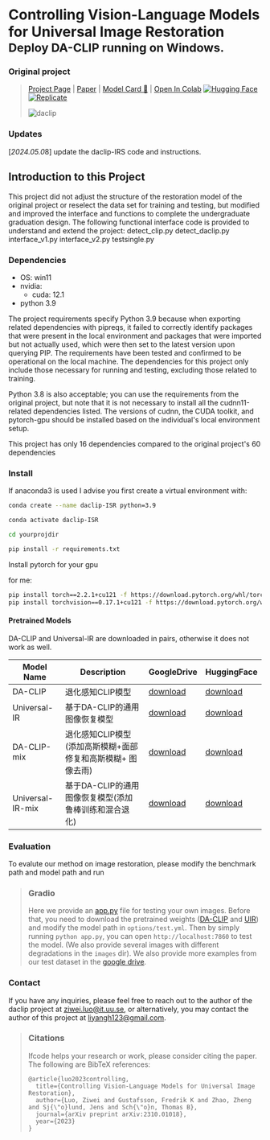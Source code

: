 # Controlling Vision-Language Models for Universal Image Restoration <br><sub>Deploy DA-CLIP running on Windows. </sub>

### Original project

> [Project Page](https://algolzw.github.io/daclip-uir) | [Paper](https://arxiv.org/abs/2310.01018) | [Model Card 🤗](https://huggingface.co/weblzw/daclip-uir-ViT-B-32-irsde) | [Open In Colab](https://colab.research.google.com/github/camenduru/daclip-uir-colab/blob/main/daclip_uir_gradio_colab.ipynb)
> [![Hugging Face](https://img.shields.io/badge/Demo-%F0%9F%A4%97%20Hugging%20Face-blue)](https://huggingface.co/spaces/fffiloni/DA-CLIP) 
> [![Replicate](https://replicate.com/cjwbw/daclip-uir/badge)](https://replicate.com/cjwbw/daclip-uir) 
>
> ![daclip](C:/Users/86136/Desktop/daclip-uir-main/figs/teaser.jpg)
>

### Updates

[*2024.05.0*8]  update the daclip-IRS code and instructions.

## Introduction to this Project

This project did not adjust the structure of the restoration model of the original project or reselect the data set for training and testing, but modified and improved the interface and functions to complete the undergraduate graduation design.
The following functional interface code is provided to understand and extend the project:
detect_clip.py
detect_daclip.py
interface_v1.py
interface_v2.py
testsingle.py

### Dependencies

* OS: win11
* nvidia:
  - cuda: 12.1
* python 3.9

The project requirements specify Python 3.9 because when exporting related dependencies with pipreqs, it failed to correctly identify packages that were present in the local environment and packages that were imported but not actually used, which were then set to the latest version upon querying PIP. The requirements have been tested and confirmed to be operational on the local machine. The dependencies for this project only include those necessary for running and testing, excluding those related to training. 

Python 3.8 is also acceptable; you can use the requirements from the original project, but note that it is not necessary to install all the cudnn11-related dependencies listed. The versions of cudnn, the CUDA toolkit, and pytorch-gpu should be installed based on the individual's local environment setup.

This project has only 16 dependencies compared to the original project's 60 dependencies

### Install

If anaconda3 is used I advise you first create a virtual environment with:

```bash
conda create --name daclip-ISR python=3.9 

conda activate daclip-ISR 

cd yourprojdir

pip install -r requirements.txt
```

Install pytorch for your gpu

for me:

```bash
pip install torch==2.2.1+cu121 -f https://download.pytorch.org/whl/torch_stable.html
pip install torchvision==0.17.1+cu121 -f https://download.pytorch.org/whl/torch_stable.html
```

#### Pretrained Models

DA-CLIP and Universal-IR are downloaded in pairs, otherwise it does not work as well.

| Model Name       | Description                                                 | GoogleDrive                                                  | HuggingFace                                                  |
| ---------------- | ----------------------------------------------------------- | ------------------------------------------------------------ | ------------------------------------------------------------ |
| DA-CLIP          | 退化感知CLIP模型                                            | [download](https://drive.google.com/file/d/1A6u4CaVrcpcZckGUNzEXqMF8x_JXsZdX/view?usp=sharing) | [download](https://huggingface.co/weblzw/daclip-uir-ViT-B-32-irsde/blob/main/daclip_ViT-B-32.pt) |
| Universal-IR     | 基于DA-CLIP的通用图像恢复模型                               | [download](https://drive.google.com/file/d/1eXsyrmAbWOvhIY4Wbt5v4IxaggA5aZMG/view?usp=sharing) | [download](https://huggingface.co/weblzw/daclip-uir-ViT-B-32-irsde/blob/main/universal-ir.pth) |
| DA-CLIP-mix      | 退化感知CLIP模型(添加高斯模糊+面部修复和高斯模糊+ 图像去雨) | [download](https://drive.google.com/file/d/12KZK9Apx74pU23OGG9YSybd6gzN_PuGU/view?usp=sharing) | [download](https://huggingface.co/weblzw/daclip-uir-ViT-B-32-irsde/blob/main/daclip_ViT-B-32_mix.pt) |
| Universal-IR-mix | 基于DA-CLIP的通用图像恢复模型(添加鲁棒训练和混合退化)       | [download](https://drive.google.com/file/d/1HRgsEUCw4_m6CC_XYpJGHNjuIMd1jAcm/view?usp=sharing) | [download](https://huggingface.co/weblzw/daclip-uir-ViT-B-32-irsde/blob/main/universal-ir-mix.pth) |

### Evaluation

To evalute our method on image restoration, please modify the benchmark path and model path and run



> ### Gradio
>
> Here we provide an [app.py](https://github.com/Algolzw/daclip-uir/tree/main/universal-image-restoration/config/daclip-sde/app.py) file for testing your own images. Before that, you need to download the pretrained weights ([DA-CLIP](https://drive.google.com/file/d/1A6u4CaVrcpcZckGUNzEXqMF8x_JXsZdX/view?usp=sharing) and [UIR](https://drive.google.com/file/d/1eXsyrmAbWOvhIY4Wbt5v4IxaggA5aZMG/view?usp=sharing)) and modify the model path in `options/test.yml`. Then by simply running `python app.py`, you can open `http://localhost:7860` to test the model. (We also provide several images with different degradations in the `images` dir). We also provide more examples from our test dataset in the [google drive](https://drive.google.com/file/d/1C1nmP5kJXzxrULxTMVWF5P30qezqP6kn/view?usp=sharing).
>

### Contact

If you have any inquiries, please feel free to reach out to the author of the daclip project at [ziwei.luo@it.uu.se](mailto:ziwei.luo@it.uu.se), or alternatively, you may contact the author of this project at [liyangh123@gmail.com](mailto:liyangh123@gmail.com).

> ### Citations
>
> Ifcode helps your research or work, please consider citing the paper.
> The following are BibTeX references:
>
> ```
> @article{luo2023controlling,
>   title={Controlling Vision-Language Models for Universal Image Restoration},
>   author={Luo, Ziwei and Gustafsson, Fredrik K and Zhao, Zheng and Sj{\"o}lund, Jens and Sch{\"o}n, Thomas B},
>   journal={arXiv preprint arXiv:2310.01018},
>   year={2023}
> }
> ```
>

